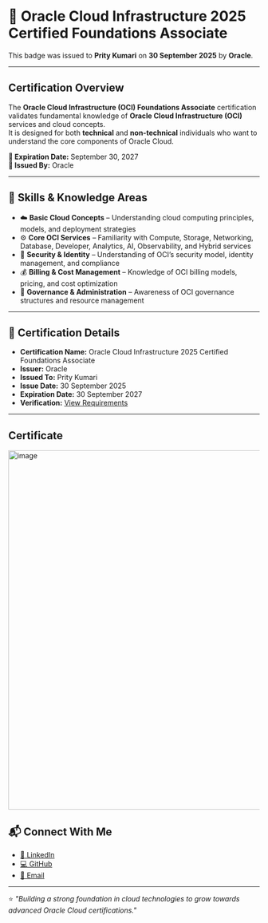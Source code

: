 # 🏅 Oracle Cloud Infrastructure 2025 Certified Foundations Associate

This badge was issued to **Prity Kumari** on **30 September 2025** by **Oracle**.

---

## Certification Overview

The **Oracle Cloud Infrastructure (OCI) Foundations Associate** certification validates fundamental knowledge of **Oracle Cloud Infrastructure (OCI)** services and cloud concepts.  
It is designed for both **technical** and **non-technical** individuals who want to understand the core components of Oracle Cloud.

**🔖 Expiration Date:** September 30, 2027  
**🔗 Issued By:** Oracle

---

## 🧠 Skills & Knowledge Areas

- ☁️ **Basic Cloud Concepts** – Understanding cloud computing principles, models, and deployment strategies  
- ⚙️ **Core OCI Services** – Familiarity with Compute, Storage, Networking, Database, Developer, Analytics, AI, Observability, and Hybrid services  
- 🔐 **Security & Identity** – Understanding of OCI’s security model, identity management, and compliance  
- 💰 **Billing & Cost Management** – Knowledge of OCI billing models, pricing, and cost optimization  
- 🧾 **Governance & Administration** – Awareness of OCI governance structures and resource management

---

## 🧾 Certification Details

- **Certification Name:** Oracle Cloud Infrastructure 2025 Certified Foundations Associate  
- **Issuer:** Oracle  
- **Issued To:** Prity Kumari  
- **Issue Date:** 30 September 2025  
- **Expiration Date:** 30 September 2027  
- **Verification:** [View Requirements](https://catalog-education.oracle.com/pls/certview/sharebadge?id=F60772E366EA52F354BA70CD431724D176E4430A61E1BDEF2CCB7AA04AFC856B)

---
## Certificate
<img width="1008" height="720" alt="image" src="https://github.com/user-attachments/assets/e9574a66-18ce-4cbb-a7ba-05ea6bef267f" />


## 📬 Connect With Me

- [💼 LinkedIn](https://www.linkedin.com/in/prity-gupta-mini/)
- [💻 GitHub](https://github.com/guptaprity)
- [📧 Email](mailto:prity.mini3110@gmail.com)

---

⭐ *"Building a strong foundation in cloud technologies to grow towards advanced Oracle Cloud certifications."*

